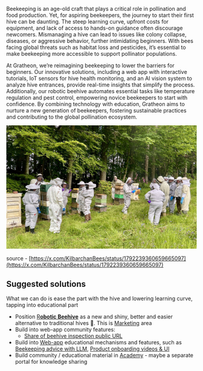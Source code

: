 
Beekeeping is an age-old craft that plays a critical role in pollination and food production. Yet, for aspiring beekeepers, the journey to start their first hive can be daunting. The steep learning curve, upfront costs for equipment, and lack of access to hands-on guidance often discourage newcomers. Mismanaging a hive can lead to issues like colony collapse, diseases, or aggressive behavior, further intimidating beginners. With bees facing global threats such as habitat loss and pesticides, it’s essential to make beekeeping more accessible to support pollinator populations.

At Gratheon, we’re reimagining beekeeping to lower the barriers for beginners. Our innovative solutions, including a web app with interactive tutorials, IoT sensors for hive health monitoring, and an AI vision system to analyze hive entrances, provide real-time insights that simplify the process. Additionally, our robotic beehive automates essential tasks like temperature regulation and pest control, empowering novice beekeepers to start with confidence. By combining technology with education, Gratheon aims to nurture a new generation of beekeepers, fostering sustainable practices and contributing to the global pollination ecosystem.

![](../img/GN9QBxKXIAA4tfF.jpg)

source - [https://x.com/KilbarchanBees/status/1792239360659665097](https://x.com/KilbarchanBees/status/1792239360659665097)

## Suggested solutions

What we can do is ease the part with the hive and lowering learning curve, tapping into educational part

- Position [R**obotic Beehive**](https://www.notion.so/Robotic-Beehive-fd9559a2950b44bc8291972299ced18e?pvs=21) as a new and shiny, better and easier alternative to traditional hives 🌈. This is [Marketing](https://www.notion.so/Marketing-a2ce56a88f8045e288280c4b1633e002?pvs=21) area
- Build into web-app community features:
    - [Share of beehive inspection public URL](https://www.notion.so/Share-of-beehive-inspection-public-URL-477d096f683542f4a182e53ff5f23780?pvs=21)
- Build into [Web-app](https://www.notion.so/Web-app-2937ed264e1d434a8664caa4bc40978e?pvs=21) educational mechanisms and features, such as [Beekeeping advice with LLM](https://www.notion.so/Beekeeping-advice-with-LLM-085f16137ed14781be25379238204037?pvs=21), [Product onboarding videos & UI](https://www.notion.so/Product-onboarding-videos-UI-6f6556f7a43648abacaf1d17c044a7fc?pvs=21)
- Build community / educational material in [Academy](https://www.notion.so/Academy-986fc89b80c94e38b6d91ddf596235a3?pvs=21) - maybe a separate portal for knowledge sharing